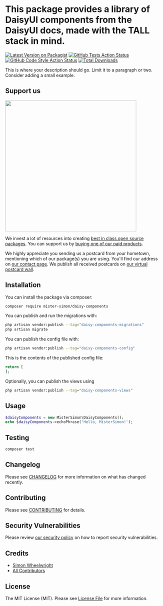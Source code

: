 # This package provides a library of DaisyUI components from the DaisyUI docs, made with the TALL stack in mind.

[![Latest Version on Packagist](https://img.shields.io/packagist/v/mister-simon/daisy-components.svg?style=flat-square)](https://packagist.org/packages/mister-simon/daisy-components)
[![GitHub Tests Action Status](https://img.shields.io/github/actions/workflow/status/mister-simon/daisy-components/run-tests.yml?branch=main&label=tests&style=flat-square)](https://github.com/mister-simon/daisy-components/actions?query=workflow%3Arun-tests+branch%3Amain)
[![GitHub Code Style Action Status](https://img.shields.io/github/actions/workflow/status/mister-simon/daisy-components/fix-php-code-style-issues.yml?branch=main&label=code%20style&style=flat-square)](https://github.com/mister-simon/daisy-components/actions?query=workflow%3A"Fix+PHP+code+style+issues"+branch%3Amain)
[![Total Downloads](https://img.shields.io/packagist/dt/mister-simon/daisy-components.svg?style=flat-square)](https://packagist.org/packages/mister-simon/daisy-components)

This is where your description should go. Limit it to a paragraph or two. Consider adding a small example.

## Support us

[<img src="https://github-ads.s3.eu-central-1.amazonaws.com/daisy-components.jpg?t=1" width="419px" />](https://spatie.be/github-ad-click/daisy-components)

We invest a lot of resources into creating [best in class open source packages](https://spatie.be/open-source). You can support us by [buying one of our paid products](https://spatie.be/open-source/support-us).

We highly appreciate you sending us a postcard from your hometown, mentioning which of our package(s) you are using. You'll find our address on [our contact page](https://spatie.be/about-us). We publish all received postcards on [our virtual postcard wall](https://spatie.be/open-source/postcards).

## Installation

You can install the package via composer:

```bash
composer require mister-simon/daisy-components
```

You can publish and run the migrations with:

```bash
php artisan vendor:publish --tag="daisy-components-migrations"
php artisan migrate
```

You can publish the config file with:

```bash
php artisan vendor:publish --tag="daisy-components-config"
```

This is the contents of the published config file:

```php
return [
];
```

Optionally, you can publish the views using

```bash
php artisan vendor:publish --tag="daisy-components-views"
```

## Usage

```php
$daisyComponents = new MisterSimon\DaisyComponents();
echo $daisyComponents->echoPhrase('Hello, MisterSimon!');
```

## Testing

```bash
composer test
```

## Changelog

Please see [CHANGELOG](CHANGELOG.md) for more information on what has changed recently.

## Contributing

Please see [CONTRIBUTING](CONTRIBUTING.md) for details.

## Security Vulnerabilities

Please review [our security policy](../../security/policy) on how to report security vulnerabilities.

## Credits

- [Simon Wheelwright](https://github.com/mister-simon)
- [All Contributors](../../contributors)

## License

The MIT License (MIT). Please see [License File](LICENSE.md) for more information.
